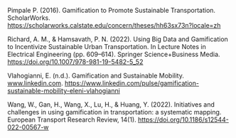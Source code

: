 Pimpale P. (2016). Gamification to Promote Sustainable Transportation. ScholarWorks. https://scholarworks.calstate.edu/concern/theses/hh63sx73n?locale=zh

Richard, A. M., & Hamsavath, P. N. (2022). Using Big Data and Gamification to Incentivize Sustainable Urban Transportation. In Lecture Notes in Electrical Engineering (pp. 609–614). Springer Science+Business Media. https://doi.org/10.1007/978-981-19-5482-5_52

Vlahogianni, E. (n.d.). Gamification and Sustainable Mobility. www.linkedin.com. https://www.linkedin.com/pulse/gamification-sustainable-mobility-eleni-vlahogianni

Wang, W., Gan, H., Wang, X., Lu, H., & Huang, Y. (2022). Initiatives and challenges in using gamification in transportation: a systematic mapping. European Transport Research Review, 14(1). https://doi.org/10.1186/s12544-022-00567-w
